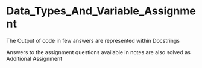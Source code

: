 # Data_Types_And_Variable_Assignment

The Output of code in few answers are represented within Docstrings

Answers to the assignment questions available in notes are also solved as Additional Assignment
